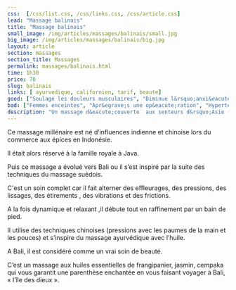 ```yaml
---
css:  [/css/list.css, /css/links.css, /css/article.css]
lead: "Massage balinais"
title: "Massage balinais"
small_image: /img/articles/massages/balinais/small.jpg
big_image: /img/articles/massages/balinais/big.jpg
layout: article
section: massages
section_title: Massages
permalink: massages/balinais.html
time: 1h30
price: 70
slug: balinais
links: [ ayurvedique, californien, tarif, beaute]
good: ["Soulage les douleurs musculaires", "Diminue l&rsquo;anxi&eacute;t&eacute;", "R&eacute;duit spasmes et crampes", "Soulage les migraines"]
bad: ["Femmes enceintes", "Apr&egrave;s une op&eacute;ration", "Hypertension non trait&eacute;e", "Fi&egrave;vre", "Plaies non cicatris&eacute;es"]
description: "Un massage d&eacute;couverte  aux senteurs d&rsquo;Asie (ylang-ylang, frangipanier, jasmin) qui  vous fera voyager &agrave; Bali, l&rsquo;&icirc;le  des dieux. D&eacute;paysement garanti!"
---
```

Ce massage millénaire est né d’influences indienne et
chinoise lors du commerce aux épices en Indonésie.


Il était alors réservé à la famille royale à Java.


Puis ce massage a évolué vers Bali ou il s’est inspiré
par la suite des techniques du massage suédois.


C'est un soin complet car il fait alterner des
effleurages, des pressions, des lissages, des étirements ,
des vibrations et des frictions.


A la fois dynamique et relaxant ,il débute tout en
raffinement par un bain de pied.


Il utilise des techniques chinoises (pressions avec les paumes de la main et les pouces)
et s’inspire du massage ayurvédique avec l’huile.


A Bali, il est considéré comme un vrai soin de beauté.


C’est un massage aux huiles essentielles de frangipanier, jasmin, cempaka qui vous garantit
une parenthèse  enchantée en vous faisant voyager à Bali, « l’île des dieux ».


